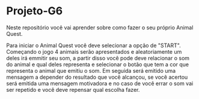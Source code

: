 # Projeto-G6

Neste repositório você vai aprender sobre como fazer o seu próprio Animal Quest.

Para iniciar o Animal Quest você deve selecionar a opção de "START". Começando o jogo 4 animais serão apresentados e aleatoriamente um deles irá emmitir seu som, a partir disso você pode deve relacionar o som do animal e qual deles representa e selecionar o botão que tem a cor que representa o animal que emitiu o som. Em seguida será emitido uma mensagem a depender do resultado que você alcançou, se você acertou será emitida uma mensagem motivadora e no caso de você errar o som vai ser repetido e você deve repensar qual escolha fazer.

